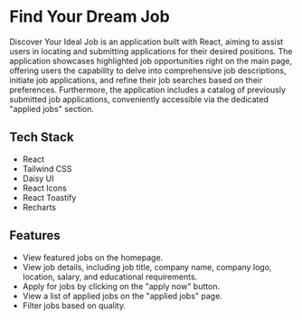 # Find Your Dream Job

Discover Your Ideal Job is an application built with React, aiming to assist users in locating and submitting applications for their desired positions. The application showcases highlighted job opportunities right on the main page, offering users the capability to delve into comprehensive job descriptions, initiate job applications, and refine their job searches based on their preferences. Furthermore, the application includes a catalog of previously submitted job applications, conveniently accessible via the dedicated "applied jobs" section.

## Tech Stack

- React
- Tailwind CSS
- Daisy UI
- React Icons
- React Toastify
- Recharts

## Features

- View featured jobs on the homepage.
- View job details, including job title, company name, company logo, location, salary, and educational requirements.
- Apply for jobs by clicking on the "apply now" button.
- View a list of applied jobs on the "applied jobs" page.
- Filter jobs based on quality.

